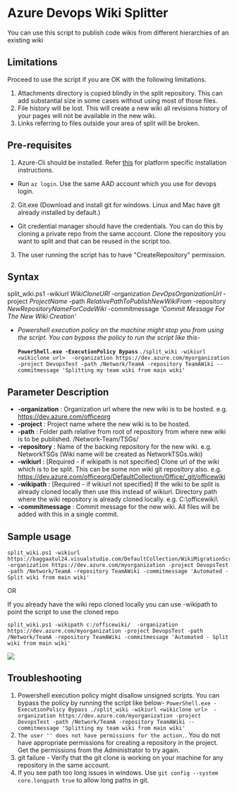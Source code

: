 # Azure Devops Wiki Splitter 

You can use this script to publish code wikis from different hierarchies of an existing wiki

## Limitations

Proceed to use the script if you are OK with the following limitations.

1. Attachments directory is copied blindly in the split repository. This can add substantial size in some cases without using most of those files. 
1. File history will be lost. This will create a new wiki all revisions history of your pages will not be available in the new wiki.
1. Links referring to files outside your area of split will be broken. 


## Pre-requisites 

1. Azure-Cli should be installed. Refer [this](https://docs.microsoft.com/en-us/cli/azure/install-azure-cli?view=azure-cli-latest) for platform specific installation instructions.
- Run `az login`. Use the same AAD account which you use for devops login. 

2. Git.exe (Download and install git for windows. Linux and Mac have git already installed by default.)
- Git credential manager should have the credentials. You can do this by cloning a private repo from the same account. Clone the repository you want to split and that can be reused in the script too. 

3. The user running the script has to have "CreateRepository" permission.


## Syntax 

split_wiki.ps1 -wikiurl _WikiCloneURl_  -organization _DevOpsOrganizationUrl_ -project _ProjectName_ -path _RelativePathToPublishNewWikiFrom_ -repository _NewRepositoryNameForCodeWiki_ -commitmessage _'Commit Message For The New Wiki Creation'_

* _Powershell execution policy on the machine might stop you from using the script. You can bypass the policy to run the script like this-_

    **`PowerShell.exe -ExecutionPolicy Bypass`** `./split_wiki -wikiurl <wikiclone url>  -organization https://dev.azure.com/myorganization -project DevopsTest -path /Network/TeamA -repository TeamAWiki --commitmessage 'Splitting my team wiki from main wiki'` 

## Parameter Description

 - **-organization** : Organization url where the new wiki is to be hosted. e.g. https://dev.azure.com/officeorg
 - **-project** : Project name where the new wiki is to be hosted. 
 - **-path** : Folder path relative from root of repository from where new wiki is to be published. /Network-Team/TSGs/
 - **-repository** : Name of the backing repository for the new wiki. e.g. NetworkTSGs (Wiki name will be created as NetworkTSGs.wiki)
 - **-wikiurl** : [Required - if wikipath is not specified] Clone url of the wiki which is to be split. This can be some non wiki git repository also. e.g. https://dev.azure.com/officeorg/DefaultCollection/Office/_git/officewiki
 - **-wikipath** : [Required - if wikiurl not specified] If the wiki to be split is already cloned locally then use this instead of wikiurl. Directory path where the wiki repository is already cloned locally. e.g. C:\officewiki\
 - **-commitmessage** : Commit message for the new wiki. All files will be added with this in a single commit.


## Sample usage

```
split_wiki.ps1 -wikiurl https://baggaatul24.visualstudio.com/DefaultCollection/WikiMigrationScript/_git/abc123  -organization https://dev.azure.com/myorganization -project DevopsTest -path /Network/TeamA -repository TeamAWiki -commitmessage 'Automated - Split wiki from main wiki'
```

OR

If you already have the wiki repo cloned locally you can use -wikipath to point the script to use the cloned repo
```
split_wiki.ps1 -wikipath c:/officewiki/  -organization https://dev.azure.com/myorganization -project DevopsTest -path /Network/TeamA -repository TeamAWiki -commitmessage 'Automated - Split wiki from main wiki'
```

![](WikiMigrationScript.gif)


## Troubleshooting

1. Powershell execution policy might disallow unsigned scripts. You can bypass the policy by running the script like below- 
`PowerShell.exe -ExecutionPolicy Bypass ./split_wiki -wikiurl <wikiclone url>  -organization https://dev.azure.com/myorganization -project DevopsTest -path /Network/TeamA -repository TeamAWiki --commitmessage 'Splitting my team wiki from main wiki'`
1. `The user '' does not have permissions for the action.`. You do not have appropriate permissions for creating a repository in the project. Get the permissions from the Administrator to try again.
1. git failure - Verify that the git clone is working on your machine for any repository in the same account. 
1. If you see path too long issues in windows. Use `git config --system core.longpath true` to allow long paths in git. 
